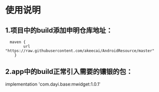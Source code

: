 # 使用说明
## 1.项目中的build添加申明仓库地址：
      maven {
            url "https://raw.githubusercontent.com/akeecai/AndroidResource/master"
        }
## 2.app中的build正常引入需要的镶银的包：
  implementation 'com.dayi.base:mwidget:1.0.1'
